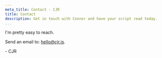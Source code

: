 ```yaml
---
meta_title: Contact - CJR
title: Contact
description: Get in touch with Connor and have your script read today.
...
```


I'm pretty easy to reach.

Send an email to: [hello@cjr.is](mailto:hello@cjr.is).

\- CJR

